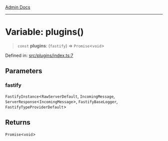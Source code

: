 [Admin Docs](/)

***

# Variable: plugins()

> `const` **plugins**: (`fastify`) => `Promise`\<`void`\>

Defined in: [src/plugins/index.ts:7](https://github.com/Sourya07/talawa-api/blob/aac5f782223414da32542752c1be099f0b872196/src/plugins/index.ts#L7)

## Parameters

### fastify

`FastifyInstance`\<`RawServerDefault`, `IncomingMessage`, `ServerResponse`\<`IncomingMessage`\>, `FastifyBaseLogger`, `FastifyTypeProviderDefault`\>

## Returns

`Promise`\<`void`\>
